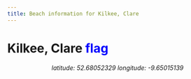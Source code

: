 ```yaml
---
title: Beach information for Kilkee, Clare
---
```

# Kilkee, Clare <span class="material-icons" style="color: blue;">flag</span>

<div align="center"><i>latitude: 52.68052329 longitude: -9.65015139</i></div>